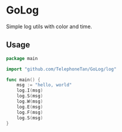 # GoLog
Simple log utils with color and time.
## Usage
```go
package main

import "github.com/TelephoneTan/GoLog/log"

func main() {
	msg := "hello, world"
	log.I(msg)
	log.S(msg)
	log.W(msg)
	log.E(msg)
	log.F(msg)
	log.S(msg)
}

```